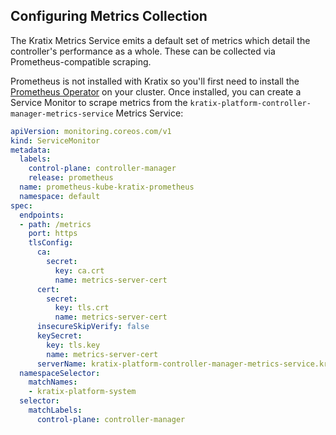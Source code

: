 ## Configuring Metrics Collection

The Kratix Metrics Service emits a default set of metrics which detail the controller's performance as a whole. These can be collected via Prometheus-compatible scraping.

Prometheus is not installed with Kratix so you'll first need to install the [Prometheus Operator](https://github.com/prometheus-operator/prometheus-operator) on your cluster. Once installed, you can create a Service Monitor to scrape metrics from the `kratix-platform-controller-manager-metrics-service` Metrics Service:

```yaml
apiVersion: monitoring.coreos.com/v1
kind: ServiceMonitor
metadata:
  labels:
    control-plane: controller-manager
    release: prometheus
  name: prometheus-kube-kratix-prometheus
  namespace: default
spec:
  endpoints:
  - path: /metrics
    port: https
    tlsConfig:
      ca:
        secret:
          key: ca.crt
          name: metrics-server-cert
      cert:
        secret:
          key: tls.crt
          name: metrics-server-cert
      insecureSkipVerify: false
      keySecret:
        key: tls.key
        name: metrics-server-cert
      serverName: kratix-platform-controller-manager-metrics-service.kratix-platform-system.svc
  namespaceSelector:
    matchNames:
    - kratix-platform-system
  selector:
    matchLabels:
      control-plane: controller-manager
```
